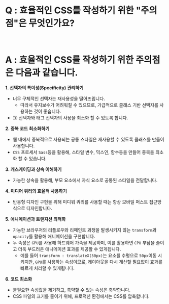 # Q : 효율적인 CSS를 작성하기 위한 "주의점"은 무엇인가요?

<br />

# A : 효율적인 CSS를 작성하기 위한 주의점은 다음과 같습니다.

**1. 선택자의 특이성(Specificity) 관리하기**

- 너무 구체적인 선택자는 재사용성을 떨어뜨립니다.
  - 따라서 유지보수가 어려워질 수 있으므로, 가급적으로 클래스 기반 선택자를 사용하는 것이 좋습니다.
- `ID` 선택자와 태그 선택자의 사용을 최소화 할 수 있도록 합니다.

**2. 중복 코드 최소화하기**

- 웹 내에서 중복적으로 사용되는 공통 스타일은 재사용할 수 있도록 클래스를 만들어 사용합니다.
- `CSS` 프로세서 `Sass`등을 활용해, 스타일 변수, 믹스인, 함수등을 만들어 중복을 최소화 할 수 있습니다.

**3. 캐스케이딩과 상속 이해하기**

- 가능한 상속을 활용해, 부모 요소에서 자식 요소로 공통된 스타일을 전달합니다.

**4. 미디어 쿼리의 효율적 사용하기**

- 반응형 디자인 구현을 위해 미디워 쿼리를 사용할 때는 항상 모바일 퍼스트 접근방식으로 디자인합니다.

**5. 애니메이션과 트랜지션 최적화**

- 가능한 브라우저의 리플로우와 리페인트 과정을 발생시키지 않는 `transform`과 `opacity`를 활용해 애니메이션을 구현합니다.
- 두 속성은 `GPU`를 사용해 하드웨어 가속을 제공하며, 이를 활용하면 `CPU` 부담을 줄이고 더욱 부드러운 애니메이션 효과를 제공할 수 있게됩니다.
  - 예를 들어 `transform : translateX(50px)`는 요소를 수평으로 `50px`이동 시키지만, `GPU`를 사용하는 속성이므로, 레이아웃을 다시 계산할 필요없이 효과를 빠르게 처리할 수 있게됩니다.

**6. 코드 최소화**

- 불필요한 속성값을 제거하고, 축약할 수 있는 속성은 축약합니다.
- CSS 파일의 크기를 줄이기 위해, 프로덕션 환경에서는 CSS를 압축합니다.
